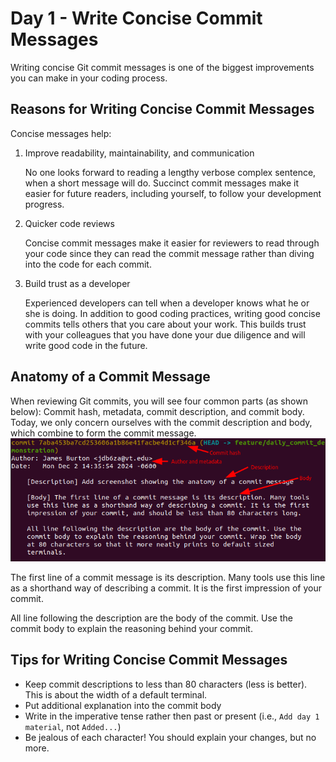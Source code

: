 # Day 1 - Write Concise Commit Messages
Writing concise Git commit messages is one of the biggest improvements you can make in your coding process. 

## Reasons for Writing Concise Commit Messages
Concise messages help:

1. Improve readability, maintainability, and communication
   
   No one looks forward to reading a lengthy verbose complex sentence, when a short message will do. Succinct commit messages make it easier for future readers, including yourself, to follow your development progress.
2. Quicker code reviews
   
   Concise commit messages make it easier for reviewers to read through your code since they can read the commit message rather than diving into the code for each commit.
3. Build trust as a developer
   
   Experienced developers can tell when a developer knows what he or she is doing. In addition to good coding practices, writing good concise commits tells others that you care about your work. This builds trust with your colleagues that you have done your due diligence and will write good code in the future.

## Anatomy of a Commit Message
When reviewing Git commits, you will see four common parts (as shown below): Commit hash, metadata, commit description, and commit body. Today, we only concern ourselves with the commit description and body, which combine to form the commit message.
![Anatomy of Commit Message](../imgs/anatomy_of_commit_message.png)

The first line of a commit message is its description. Many tools
use this line as a shorthand way of describing a commit. It is the first
impression of your commit.

All line following the description are the body of the commit. Use the
commit body to explain the reasoning behind your commit.

## Tips for Writing Concise Commit Messages
- Keep commit descriptions to less than 80 characters (less is better). This is about the width of a default terminal.
- Put additional explanation into the commit body
- Write in the imperative tense rather then past or present (i.e., `Add day 1 material`, not `Added...`)
- Be jealous of each character! You should explain your changes, but no more.
